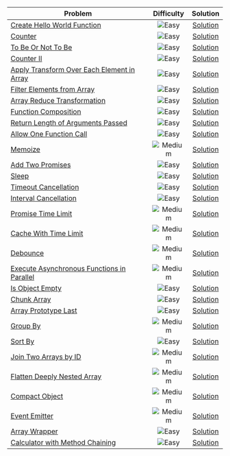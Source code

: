 | Problem                                                                                                                                                                                |                 Difficulty                  |                          Solution                           |
| -------------------------------------------------------------------------------------------------------------------------------------------------------------------------------------- | :-----------------------------------------: | :---------------------------------------------------------: |
| [Create Hello World Function](https://leetcode.com/problems/create-hello-world-function/?envType=study-plan-v2&envId=30-days-of-javascript)                                            |  ![Easy](https://img.shields.io/badge/Easy-29C1C2?style=for-the-badge)  |        [Solution](./create-hello-world-function.js)         |
| [Counter](https://leetcode.com/problems/counter/?envType=study-plan-v2&envId=30-days-of-javascript)                                                                                    | ![Easy](https://img.shields.io/badge/Easy-29C1C2?style=for-the-badge)  |                  [Solution](./counter.js)                   |
| [To Be Or Not To Be](https://leetcode.com/problems/to-be-or-not-to-be/?envType=study-plan-v2&envId=30-days-of-javascript)                                                              |  ![Easy](https://img.shields.io/badge/Easy-29C1C2?style=for-the-badge)   |             [Solution](./to-be-or-not-to-be.js)             |
| [Counter II](https://leetcode.com/problems/counter-ii/?envType=study-plan-v2&envId=30-days-of-javascript)                                                                              |  ![Easy](https://img.shields.io/badge/Easy-29C1C2?style=for-the-badge)   |                 [Solution](./counter-II.js)                 |
| [Apply Transform Over Each Element in Array](https://leetcode.com/problems/apply-transform-over-each-element-in-array/?envType=study-plan-v2&envId=30-days-of-javascript)              |  ![Easy](https://img.shields.io/badge/Easy-29C1C2?style=for-the-badge)   | [Solution](./apply-transform-over-each-element-in-array.js) |
| [Filter Elements from Array](https://leetcode.com/problems/filter-elements-from-array/?envType=study-plan-v2&envId=30-days-of-javascript)                                              |  ![Easy](https://img.shields.io/badge/Easy-29C1C2?style=for-the-badge)   |         [Solution](./flter-elements-from-array.js)          |
| [Array Reduce Transformation](https://leetcode.com/problems/array-reduce-transformation/?envType=study-plan-v2&envId=30-days-of-javascript)                                            |  ![Easy](https://img.shields.io/badge/Easy-29C1C2?style=for-the-badge)  |        [Solution](./array-reduce-transformation.js)         |
| [Function Composition ](https://leetcode.com/problems/function-composition/description/?envType=study-plan-v2&envId=30-days-of-javascript)                                             |  ![Easy](https://img.shields.io/badge/Easy-29C1C2?style=for-the-badge)   |            [Solution](./function-composition.js)            |
| [Return Length of Arguments Passed](https://leetcode.com/problems/return-length-of-arguments-passed/?envType=study-plan-v2&envId=30-days-of-javascript)                                | ![Easy](https://img.shields.io/badge/Easy-29C1C2?style=for-the-badge)   |     [Solution](./return-length-of-arguments-passed.js)      |
| [Allow One Function Call ](https://leetcode.com/problems/allow-one-function-call/description/?envType=study-plan-v2&envId=30-days-of-javascript)                                       |  ![Easy](https://img.shields.io/badge/Easy-29C1C2?style=for-the-badge)   |          [Solution](./allow-one-function-call.js)           |
| [ Memoize ](https://leetcode.com/problems/memoize/description/?envType=study-plan-v2&envId=30-days-of-javascript)                                                                      |  ![Medium](https://img.shields.io/badge/Medium-FFB800?style=for-the-badge) |                  [Solution](./memoize.js)                   |
| [ Add Two Promises](https://leetcode.com/problems/add-two-promises/description/?envType=study-plan-v2&envId=30-days-of-javascript)                                                     |  ![Easy](https://img.shields.io/badge/Easy-29C1C2?style=for-the-badge)   |              [Solution](./add-two-promises.js)              |
| [Sleep](https://leetcode.com/problems/sleep/description/?envType=study-plan-v2&envId=30-days-of-javascript)                                                                            |  ![Easy](https://img.shields.io/badge/Easy-29C1C2?style=for-the-badge)   |                   [Solution](./sleep.js)                    |
| [Timeout Cancellation](https://leetcode.com/problems/timeout-cancellation/description/?envType=study-plan-v2envId=30-days-of-javascript)                                               |  ![Easy](https://img.shields.io/badge/Easy-29C1C2?style=for-the-badge)   |            [Solution](./timeout-cancellation.js)            |
| [Interval Cancellation](https://leetcode.com/problems/interval-cancellation/description/?envType=study-plan-v2&envId=30-days-of-javascript)                                            |  ![Easy](https://img.shields.io/badge/Easy-29C1C2?style=for-the-badge)   |           [Solution](./interval-cancellation.js)            |
| [ Promise Time Limit ](https://leetcode.com/problems/promise-time-limit/description/?envType=study-plan-v2envId=30-days-of-javascript)                                                 |  ![Medium](https://img.shields.io/badge/Medium-FFB800?style=for-the-badge)  |             [Solution](./promise-time-limit.js)             |
| [ Cache With Time Limit ](https://leetcode.com/problems/cache-with-time-limit/description/?envType=study-plan-v2&envId=30-days-of-javascript)                                          |  ![Medium](https://img.shields.io/badge/Medium-FFB800?style=for-the-badge)  |           [Solution](./cache-with-time-limit.js)            |
| [ Debounce ](https://leetcode.com/problems/debounce/description/?envType=study-plan-v2&envId=30-days-of-javascript)                                                                    |  ![Medium](https://img.shields.io/badge/Medium-FFB800?style=for-the-badge)  |                  [Solution](./debounce.js)                  |
| [ Execute Asynchronous Functions in Parallel](https://leetcode.com/problems/execute-asynchronous-functions-in-parallel/description/?envType=study-plan-v2&envId=30-days-of-javascript) |  ![Medium](https://img.shields.io/badge/Medium-FFB800?style=for-the-badge) | [Solution](./execute-asynchronous-functions-in-parallel.js) |
| [Is Object Empty](https://leetcode.com/problems/is-object-empty/description/?envType=study-plan-v2envId=30-days-of-javascript)                                                         |  ![Easy](https://img.shields.io/badge/Easy-29C1C2?style=for-the-badge)   |              [Solution](./is-object-empty.js)               |
| [Chunk Array](https://leetcode.com/problems/chunk-array/description/?envType=study-plan-v2envId=30-days-of-javascript)                                                                 |  ![Easy](https://img.shields.io/badge/Easy-29C1C2?style=for-the-badge)   |                [Solution](./chunk-array.js)                 |
| [Array Prototype Last](https://leetcode.com/problems/array-prototype-last/description/?envType=study-plan-v2&envId=30-days-of-javascript)                                              |  ![Easy](https://img.shields.io/badge/Easy-29C1C2?style=for-the-badge)   |            [Solution](./array-prototype-last.js)            |
| [Group By](https://leetcode.com/problems/group-by/description/?envType=study-plan-v2&envId=30-days-of-javascript)                                                                      | ![Medium](https://img.shields.io/badge/Medium-FFB800?style=for-the-badge) |                  [Solution](./group-by.js)                  |
| [Sort By](https://leetcode.com/problems/sort-by/description/?envType=study-plan-v2&envId=30-days-of-javascript)                                                                        |  ![Easy](https://img.shields.io/badge/Easy-29C1C2?style=for-the-badge)   |                  [Solution](./sort-by.js)                   |
| [Join Two Arrays by ID](https://leetcode.com/problems/join-two-arrays-by-id/description/?envType=study-plan-v2&envId=30-days-of-javascript)                                            | ![Medium](https://img.shields.io/badge/Medium-FFB800?style=for-the-badge) |           [Solution](./join-two-arrays-by-id.js)            |
| [Flatten Deeply Nested Array](https://leetcode.com/problems/flatten-deeply-nested-array/description/?envType=study-plan-v2&envId=30-days-of-javascript)                                | ![Medium](https://img.shields.io/badge/Medium-FFB800?style=for-the-badge) |        [Solution](./flatten-deeply-nested-array.js)         |
| [Compact Object](https://leetcode.com/problems/compact-object/description/?envType=study-plan-v2&envId=30-days-of-javascript)                                                          | ![Medium](https://img.shields.io/badge/Medium-FFB800?style=for-the-badge) |               [Solution](./compact-object.js)               |
| [Event Emitter](https://leetcode.com/problems/event-emitter/?envType=study-plan-v2&envId=30-days-of-javascript)                                                                        | ![Medium](https://img.shields.io/badge/Medium-FFB800?style=for-the-badge) |               [Solution](./event-emitter.js)                |
| [Array Wrapper](https://leetcode.com/problems/array-wrapper/?envType=study-plan-v2&envId=30-days-of-javascript)                                                                        |  ![Easy](https://img.shields.io/badge/Easy-29C1C2?style=for-the-badge)  |               [Solution](./array-wrapper.js)                |
| [Calculator with Method Chaining](https://leetcode.com/problems/calculator-with-method-chaining/?envType=study-plan-v2envId=30-days-of-javascript)                                     |  ![Easy](https://img.shields.io/badge/Easy-29C1C2?style=for-the-badge)  |      [Solution](./calculator-with-method-chaining.js)       |
